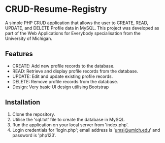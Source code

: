 # CRUD-Resume-Registry

A simple PHP CRUD application that allows the user to CREATE, READ, UPDATE, and DELETE Profile data in MySQL. This project was developed as part of the Web Applications for Everybody specialisation from the University of Michigan. 

## Features
- CREATE: Add new profile records to the database.
- READ: Retrieve and display profile records from the database.
- UPDATE: Edit and update existing profile records.
- DELETE: Remove profile records from the database.
- Design: Very basic UI design utilising Bootstrap

## Installation
1. Clone the repository.
2. Utilise the 'sql.txt' file to create the database in MySQL.
3. Run the application on your local server from 'index.php'.
4. Login credentials for 'login.php'; email address is 'umsi@umich.edu' and password is 'php123'.
